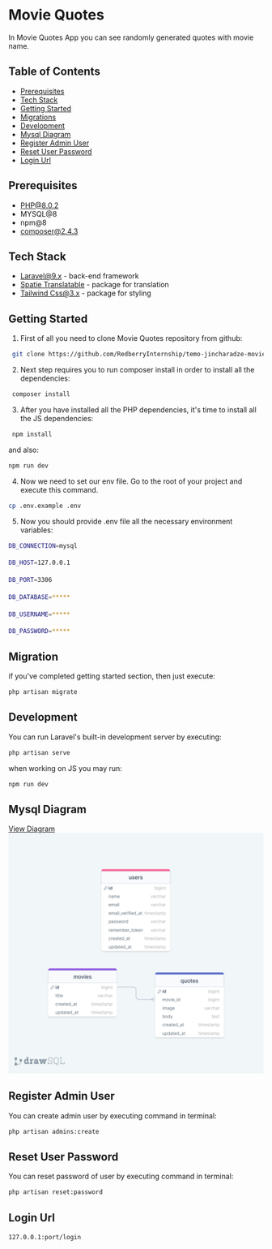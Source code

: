 # Movie Quotes

In Movie Quotes App you can see randomly generated quotes with movie name.
##
## Table of Contents
* [Prerequisites](#prerequisites)
* [Tech Stack](#tech-stack)
* [Getting Started](#getting-started)
* [Migrations](#migration)
* [Development](#development)
* [Mysql Diagram](#mysql-diagram)
* [Register Admin User](#register-admin-user)
* [Reset User Password](#reset-user-password)
* [Login Url](#login-url)

##

## Prerequisites
* PHP@8.0.2
* MYSQL@8
* npm@8
* composer@2.4.3

##

## Tech Stack
* [Laravel@9.x](https://laravel.com/docs/9.x/releases) - back-end framework
*  [Spatie Translatable](https://spatie.be/docs/laravel-translatable/v6/introduction) - package for translation
* [Tailwind Css@3.x](https://tailwindcss.com/docs/installation) - package for styling

##

## Getting Started
1. First of all you need to clone Movie Quotes repository from github:

```bash
 git clone https://github.com/RedberryInternship/temo-jincharadze-movie-quotes.git
```

2. Next step requires you to run composer install in order to install all the dependencies:

```bash
 composer install
```
3. After you have installed all the PHP dependencies, it's time to install all the JS dependencies:

```bash
 npm install
```
and also:

```bash 
npm run dev
```

4. Now we need to set our env file. Go to the root of your project and execute this command.
```bash
cp .env.example .env
```

5. Now you should provide .env file all the necessary environment variables:
```bash
DB_CONNECTION=mysql

DB_HOST=127.0.0.1

DB_PORT=3306

DB_DATABASE=*****

DB_USERNAME=*****

DB_PASSWORD=*****
```
##

## Migration
if you've completed getting started section, then just execute:
```bash
php artisan migrate
```
##

## Development
You can run Laravel's built-in development server by executing:
```bash
php artisan serve
```
when working on JS you may run:

```bash
npm run dev 
```

##

## Mysql Diagram
[View Diagram](https://drawsql.app/teams/redberry-33/diagrams/movies-quote)
![diagram](/public/readme/sql-diagram.png)


## 
## Register Admin User
You can create admin user by executing command in terminal:
```bash
php artisan admins:create
```
##
## Reset User Password
You can reset password of user by executing command in terminal:
```bash
php artisan reset:password
```
##
## Login Url
```bash
127.0.0.1:port/login
```
